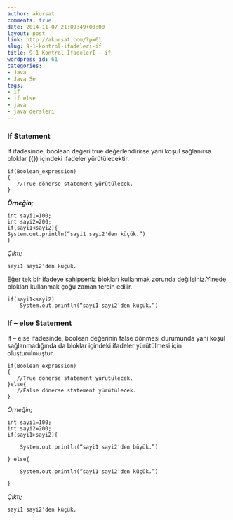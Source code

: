 ```yaml
---
author: akursat
comments: true
date: 2014-11-07 21:09:49+00:00
layout: post
link: http://akursat.com/?p=61
slug: 9-1-kontrol-ifadeleri-if
title: 9.1 Kontrol İfadelerİ – if
wordpress_id: 61
categories:
- Java
- Java Se
tags:
- if
- if else
- java
- java dersleri
---
```


### **If Statement**




If ifadesinde, boolean değeri true değerlendirirse yani koşul sağlanırsa bloklar ({}) içindeki ifadeler yürütülecektir.




    
    if(Boolean_expression)
    {
       //True dönerse statement yürütülecek.
    }


**_Örneğin;_**

    
    int sayi1=100;
    int sayi2=200;
    if(sayi1<sayi2){
    System.out.println(“sayi1 sayi2'den küçük.”)
    }




_Çıktı;_




    
    sayi1 sayi2'den küçük.




Eğer tek bir ifadeye sahipseniz blokları kullanmak zorunda değilsiniz.Yinede blokları kullanmak çoğu zaman tercih edilir.




    
    if(sayi1<sayi2)
    	System.out.println(“sayi1 sayi2'den küçük.”)




### **If – else Statement**




If – else ifadesinde, boolean değerinin false dönmesi durumunda yani koşul sağlanmadığında da bloklar içindeki ifadeler yürütülmesi için oluşturulmuştur.




    
    if(Boolean_expression)
    {
       //True dönerse statement yürütülecek.
    }else{
       //False dönerse statement yürütülecek.
    }


_Örneğin;_

    
    int sayi1=100;
    int sayi2=200;
    if(sayi1>sayi2){
    
     	System.out.println(“sayi1 sayi2'den büyük.”)
    
    } else{
    
    	System.out.println(“sayi1 sayi2'den küçük.”)
    
    }




_Çıktı;_




    
    sayi1 sayi2'den küçük.
